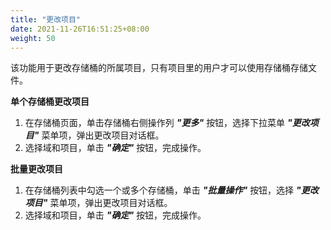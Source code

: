 ```yaml
---
title: "更改项目"
date: 2021-11-26T16:51:25+08:00
weight: 50
---
```


该功能用于更改存储桶的所属项目，只有项目里的用户才可以使用存储桶存储文件。

**单个存储桶更改项目**

1. 在存储桶页面，单击存储桶右侧操作列 **_"更多"_** 按钮，选择下拉菜单 **_"更改项目"_** 菜单项，弹出更改项目对话框。
2. 选择域和项目，单击 **_"确定"_** 按钮，完成操作。

**批量更改项目**

1. 在存储桶列表中勾选一个或多个存储桶，单击 **_"批量操作"_** 按钮，选择 **_"更改项目"_** 菜单项，弹出更改项目对话框。
2. 选择域和项目，单击 **_"确定"_** 按钮，完成操作。